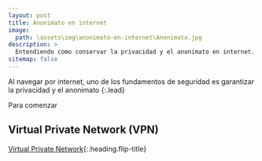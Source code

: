 ```yaml
---
layout: post
title: Anonimato en internet
image: 
  path: \assets\img\anonimato-en-internet\Anonimato.jpg
description: >
  Entendiendo como conservar la privacidad y el anonimato en internet.
sitemap: false
---
```


Al navegar por internet, uno de los fundamentos de seguridad es garantizar la privacidad y el anonimato 
{:.lead}

Para comenzar 

## Virtual Private Network (VPN)

[Virtual Private Network](2022-10-23-virtual-private-network.md){:.heading.flip-title}


<!-- ## Proxy

[Proxy](2022-10-23-proxy.md){:.heading.flip-title} -->


<!-- ## Red TOR -->

